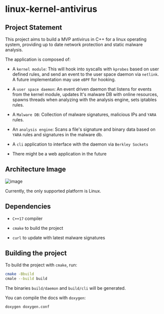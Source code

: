 # linux-kernel-antivirus

## Project Statement

This project aims to build a MVP antivirus in C++ for a linux operating system, providing up to date network protection and static malware analysis.

The application is composed of:

- A `kernel module`: This will hook into syscalls with `kprobes` based on user defined rules, and send an event to the user space daemon via `netlink`. A future implementation
may use `eBPF` for hooking.

- A `user space daemon`: An event driven daemon that listens for events from the kernel module, updates It's malware DB with online resources, spawns threads when analyzing with the analysis engine, sets iptables rules.

- A `Malware DB`: Collection of malware signatures, malicious IPs and `YARA` rules.

- An `analysis engine`: Scans a file's signature and binary data based on `YARA` rules and
signatures in the malware db.

- A `cli` application to interface with the daemon via `Berkley Sockets`

- There might be a web application in the future


## Architecture Image

![image](https://github.com/user-attachments/assets/2982a357-3c3f-4e1b-9255-7c6e3db5e92d)


Currently, the only supported platform is Linux.

## Dependencies

- `C++17` compiler

- `cmake` to build the project

- `curl` to update with latest malware signatures

## Building the project


To build the project with `cmake`, run:

```bash
cmake -Bbuild
cmale --build build
```

The binaries `build/daemon` and `build/cli` will be generated.


You can compile the docs with `doxygen`:
```bash
doxygen doxygen.conf
```
